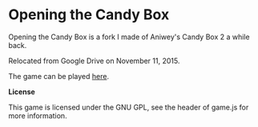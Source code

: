 # Opening the Candy Box
Opening the Candy Box is a fork I made of Aniwey's Candy Box 2 a while back.

Relocated from Google Drive on November 11, 2015.

The game can be played [here](https://rawgit.com/SuperJedi224/Opening-the-Candy-Box/master/index.html).

**License**

This game is licensed under the GNU GPL, see the header of game.js for more information.
